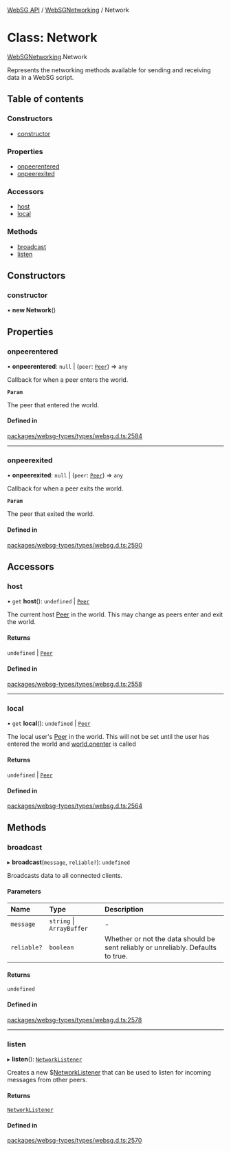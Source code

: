 [WebSG API](../README.md) / [WebSGNetworking](../modules/WebSGNetworking.md) / Network

# Class: Network

[WebSGNetworking](../modules/WebSGNetworking.md).Network

Represents the networking methods available
for sending and receiving data in a WebSG script.

## Table of contents

### Constructors

- [constructor](WebSGNetworking.Network.md#constructor)

### Properties

- [onpeerentered](WebSGNetworking.Network.md#onpeerentered)
- [onpeerexited](WebSGNetworking.Network.md#onpeerexited)

### Accessors

- [host](WebSGNetworking.Network.md#host)
- [local](WebSGNetworking.Network.md#local)

### Methods

- [broadcast](WebSGNetworking.Network.md#broadcast)
- [listen](WebSGNetworking.Network.md#listen)

## Constructors

### constructor

• **new Network**()

## Properties

### onpeerentered

• **onpeerentered**: ``null`` \| (`peer`: [`Peer`](WebSGNetworking.Peer.md)) => `any`

Callback for when a peer enters the world.

**`Param`**

The peer that entered the world.

#### Defined in

[packages/websg-types/types/websg.d.ts:2584](https://github.com/thirdroom/thirdroom/blob/3d97b348/packages/websg-types/types/websg.d.ts#L2584)

___

### onpeerexited

• **onpeerexited**: ``null`` \| (`peer`: [`Peer`](WebSGNetworking.Peer.md)) => `any`

Callback for when a peer exits the world.

**`Param`**

The peer that exited the world.

#### Defined in

[packages/websg-types/types/websg.d.ts:2590](https://github.com/thirdroom/thirdroom/blob/3d97b348/packages/websg-types/types/websg.d.ts#L2590)

## Accessors

### host

• `get` **host**(): `undefined` \| [`Peer`](WebSGNetworking.Peer.md)

The current host [Peer](WebSGNetworking.Peer.md) in the world. This may change
as peers enter and exit the world.

#### Returns

`undefined` \| [`Peer`](WebSGNetworking.Peer.md)

#### Defined in

[packages/websg-types/types/websg.d.ts:2558](https://github.com/thirdroom/thirdroom/blob/3d97b348/packages/websg-types/types/websg.d.ts#L2558)

___

### local

• `get` **local**(): `undefined` \| [`Peer`](WebSGNetworking.Peer.md)

The local user's [Peer](WebSGNetworking.Peer.md) in the world. This will not be set
until the user has entered the world and [world.onenter](WebSG.World.md#onenter) is called

#### Returns

`undefined` \| [`Peer`](WebSGNetworking.Peer.md)

#### Defined in

[packages/websg-types/types/websg.d.ts:2564](https://github.com/thirdroom/thirdroom/blob/3d97b348/packages/websg-types/types/websg.d.ts#L2564)

## Methods

### broadcast

▸ **broadcast**(`message`, `reliable?`): `undefined`

Broadcasts data to all connected clients.

#### Parameters

| Name | Type | Description |
| :------ | :------ | :------ |
| `message` | `string` \| `ArrayBuffer` | - |
| `reliable?` | `boolean` | Whether or not the data should be sent reliably or unreliably. Defaults to true. |

#### Returns

`undefined`

#### Defined in

[packages/websg-types/types/websg.d.ts:2578](https://github.com/thirdroom/thirdroom/blob/3d97b348/packages/websg-types/types/websg.d.ts#L2578)

___

### listen

▸ **listen**(): [`NetworkListener`](WebSGNetworking.NetworkListener.md)

Creates a new $[NetworkListener](WebSGNetworking.NetworkListener.md) that can be used to listen for
incoming messages from other peers.

#### Returns

[`NetworkListener`](WebSGNetworking.NetworkListener.md)

#### Defined in

[packages/websg-types/types/websg.d.ts:2570](https://github.com/thirdroom/thirdroom/blob/3d97b348/packages/websg-types/types/websg.d.ts#L2570)
